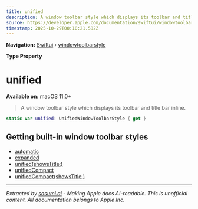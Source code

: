```yaml
---
title: unified
description: A window toolbar style which displays its toolbar and title bar inline.
source: https://developer.apple.com/documentation/swiftui/windowtoolbarstyle/unified
timestamp: 2025-10-29T00:10:21.582Z
---
```


**Navigation:** [Swiftui](/documentation/swiftui) › [windowtoolbarstyle](/documentation/swiftui/windowtoolbarstyle)

**Type Property**

# unified

**Available on:** macOS 11.0+

> A window toolbar style which displays its toolbar and title bar inline.

```swift
static var unified: UnifiedWindowToolbarStyle { get }
```

## Getting built-in window toolbar styles

- [automatic](/documentation/swiftui/windowtoolbarstyle/automatic)
- [expanded](/documentation/swiftui/windowtoolbarstyle/expanded)
- [unified(showsTitle:)](/documentation/swiftui/windowtoolbarstyle/unified(showstitle:))
- [unifiedCompact](/documentation/swiftui/windowtoolbarstyle/unifiedcompact)
- [unifiedCompact(showsTitle:)](/documentation/swiftui/windowtoolbarstyle/unifiedcompact(showstitle:))

---

*Extracted by [sosumi.ai](https://sosumi.ai) - Making Apple docs AI-readable.*
*This is unofficial content. All documentation belongs to Apple Inc.*
